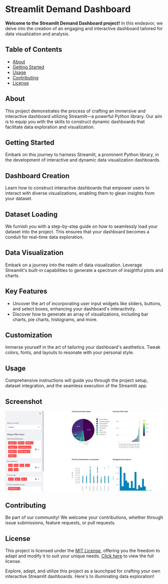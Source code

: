 # Streamlit Demand Dashboard

**Welcome to the Streamlit Demand Dashboard project!** In this endeavor, we delve into the creation of an engaging and interactive dashboard tailored for data visualization and analysis.

## Table of Contents
- [About](#about)
- [Getting Started](#getting-started)
- [Usage](#usage)
- [Contributing](#contributing)
- [License](#license)

## <a id="about"></a>About
This project demonstrates the process of crafting an immersive and interactive dashboard utilizing Streamlit—a powerful Python library. Our aim is to equip you with the skills to construct dynamic dashboards that facilitate data exploration and visualization.

## <a id="getting-started"></a>Getting Started
Embark on this journey to harness Streamlit, a prominent Python library, in the development of interactive and dynamic data visualization dashboards.

## Dashboard Creation
Learn how to construct interactive dashboards that empower users to interact with diverse visualizations, enabling them to glean insights from your dataset.

## Dataset Loading
We furnish you with a step-by-step guide on how to seamlessly load your dataset into the project. This ensures that your dashboard becomes a conduit for real-time data exploration.

## Data Visualization
Embark on a journey into the realm of data visualization. Leverage Streamlit's built-in capabilities to generate a spectrum of insightful plots and charts.

## Key Features
- Uncover the art of incorporating user input widgets like sliders, buttons, and select boxes, enhancing your dashboard's interactivity.
- Discover how to generate an array of visualizations, including bar charts, pie charts, histograms, and more.

## Customization
Immerse yourself in the art of tailoring your dashboard's aesthetics. Tweak colors, fonts, and layouts to resonate with your personal style.

## Usage
Comprehensive instructions will guide you through the project setup, dataset integration, and the seamless execution of the Streamlit app.

## Screenshot
![Login Screenshot](/demo.JPG?raw=true "Login Form")

## Contributing
Be part of our community! We welcome your contributions, whether through issue submissions, feature requests, or pull requests.

## <a id="license"></a>License
This project is licensed under the [MIT License](LICENSE), offering you the freedom to adapt and modify it to suit your unique needs. [Click here](LICENSE) to view the full license.

Explore, adapt, and utilize this project as a launchpad for crafting your own interactive Streamlit dashboards. Here's to illuminating data exploration!
